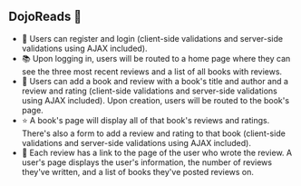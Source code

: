 ## DojoReads 📕

* 👩 Users can register and login (client-side validations and server-side validations using AJAX included).
* 📚 Upon logging in, users will be routed to a home page where they can see the three most recent reviews and a list of all books with reviews.
* 📝 Users can add a book and review with a book's title and author and a review and rating (client-side validations and server-side validations using AJAX included). Upon creation, users will be routed to the book's page.
* ⭐ A book's page will display all of that book's reviews and ratings. There's also a form to add a review and rating to that book (client-side validations and server-side validations using AJAX included).
* 👤 Each review has a link to the page of the user who wrote the review. A user's page displays the user's information, the number of reviews they've written, and a list of books they've posted reviews on. 
